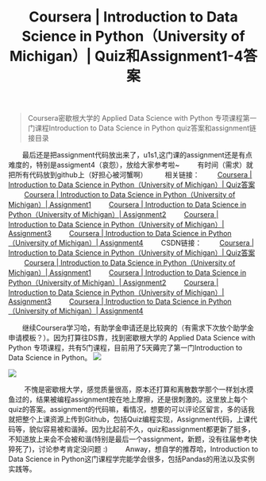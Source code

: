 ﻿---
 title: Coursera | Introduction to Data Science in Python（University of Michigan）| Quiz和Assignment1-4答案
 date: 
 updated: 
 categories:
 - Coursera
 - DataScience
 - Intro2DS
 tags:
 - DataScience
 - Pandas
 - Coursera
---
>Coursera密歇根大学的 Applied Data Science with Python 专项课程第一门课程Introduction to Data Science in Python quiz答案和assignment链接目录

<!--less-->

&emsp;&emsp;最后还是把assignment代码放出来了，u1s1,这门课的assignment还是有点难度的，特别是assigment4（哀怨），放给大家参考啦~
&emsp;&emsp; 有时间（需求）就把所有代码放到github上（好担心被河蟹啊）
&emsp;&emsp; 相关链接：
&emsp;&emsp; [Coursera | Introduction to Data Science in Python（University of Michigan）| Quiz答案](https://ycchen00.github.io/2020/11/09/Coursera/Intro2DS/Quiz/)
&emsp;&emsp; [Coursera | Introduction to Data Science in Python（University of Michigan）| Assignment1](https://ycchen00.github.io/2020/11/09/Coursera/Intro2DS/Assignment1/)
&emsp;&emsp; [Coursera | Introduction to Data Science in Python（University of Michigan）| Assignment2](https://ycchen00.github.io/2020/11/09/Coursera/Intro2DS/Assignment2/)
&emsp;&emsp; [Coursera | Introduction to Data Science in Python（University of Michigan）| Assignment3](https://ycchen00.github.io/2020/11/09/Coursera/Intro2DS/Assignment3/)
&emsp;&emsp; [Coursera | Introduction to Data Science in Python（University of Michigan）| Assignment4](
https://ycchen00.github.io/2020/11/09/Coursera/Intro2DS/Assignment4/)
&emsp;&emsp; CSDN链接：
&emsp;&emsp; [Coursera | Introduction to Data Science in Python（University of Michigan）| Quiz答案](https://blog.csdn.net/weixin_43360896/article/details/109544058)
&emsp;&emsp; [Coursera | Introduction to Data Science in Python（University of Michigan）| Assignment1](https://blog.csdn.net/weixin_43360896/article/details/109583609)
&emsp;&emsp; [Coursera | Introduction to Data Science in Python（University of Michigan）| Assignment2](https://blog.csdn.net/weixin_43360896/article/details/109577773)
&emsp;&emsp; [Coursera | Introduction to Data Science in Python（University of Michigan）| Assignment3](https://blog.csdn.net/weixin_43360896/article/details/109583813)
&emsp;&emsp; [Coursera | Introduction to Data Science in Python（University of Michigan）| Assignment4](https://blog.csdn.net/weixin_43360896/article/details/109584609)


&emsp;&emsp;继续Coursera学习哈，有助学金申请还是比较爽的（有需求下次放个助学金申请模板？）。因为打算往DS靠，找到密歇根大学的 Applied Data Science with Python 专项课程，共有5门课程，目前用了5天薅完了第一门Introduction to Data Science in Python。
![](https://img-blog.csdnimg.cn/20201107110233146.png)

![](https://img-blog.csdnimg.cn/20201107110218196.png)

&emsp;&emsp; 不愧是密歇根大学，感觉质量很高，原本还打算和离散数学那个一样划水摸鱼过的，结果被编程assignment按在地上摩擦，还是很刺激的。这里放上每个quiz的答案。assignment的代码嘛，看情况，想要的可以评论区留言，多的话我就把整个上课资源上传到Github，包括Quiz编程实现，Assignment代码，上课代码等，貌似容易被和谐掉。因为比起前不久，quiz和assignment都更新了挺多，不知道放上来会不会被和谐(特别是最后一个assignment，新题，没有往届参考快猝死了)，讨论参考肯定没问题 :)
&emsp;&emsp; Anway，想自学的推荐哈，Introduction to Data Science in Python这门课程学完能学会很多，包括Pandas的用法以及实例实践等。


